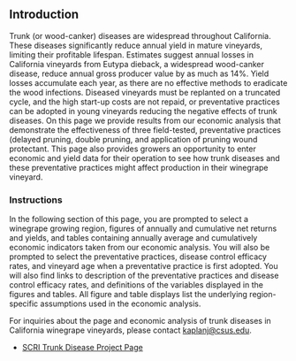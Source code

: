 ## Introduction

Trunk (or wood-canker) diseases are widespread throughout California. These diseases significantly reduce annual yield in mature vineyards, limiting their profitable lifespan. Estimates suggest annual losses in California vineyards from Eutypa dieback, a widespread wood-canker disease, reduce annual gross producer value by as much as 14%. Yield losses accumulate each year, as there are no effective methods to eradicate the wood infections. Diseased vineyards must be replanted on a truncated cycle, and the high start-up costs are not repaid, or preventative practices can be adopted in young vineyards reducing the negative effects of trunk diseases. On this page we provide results from our economic analysis that demonstrate the effectiveness of three field-tested, preventative practices (delayed pruning, double pruning, and application of pruning wound protectant. This page also provides growers an opportunity to enter economic and yield data for their operation to see how trunk diseases and these preventative practices might affect production in their winegrape vineyard.

### Instructions

In the following section of this page, you are prompted to select a winegrape growing region, figures of annually and cumulative net returns and yields, and tables containing annually average and cumulatively economic indicators taken from our economic analysis. You will also be prompted to select the preventative practices, disease control efficacy rates, and vineyard age when a preventative practice is first adopted. You will also find links to description of the preventative practices and disease control efficacy rates, and definitions of the variables displayed in the figures and tables. All figure and table displays list the underlying region-specific assumptions used in the economic analysis.

For inquiries about the page and economic analysis of trunk diseases in California winegrape vineyards, please contact [kaplanj@csus.edu](mailto:kaplanj@csus.edu).  

* [SCRI Trunk Disease Project Page](http://treeandvinetrunkdiseases.org)  